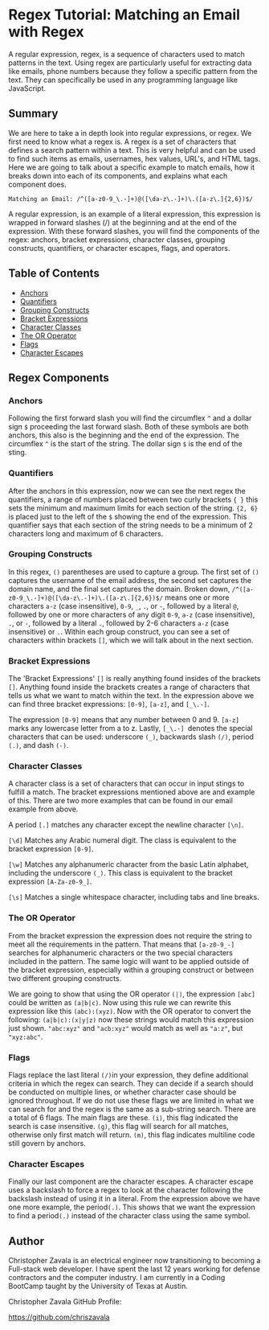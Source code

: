 # Regex Tutorial: Matching an Email with Regex

A regular expression, regex, is a sequence of characters used to match patterns in the text. Using regex are particularly useful for extracting data like emails, phone numbers because  they follow a specific pattern from the text. They can specifically be used in any programming language like JavaScript. 

## Summary
We are here to take a in depth look into regular expressions, or regex. We first need to know what a regex is. A regex is a set of characters that defines a search pattern within a text. This is very helpful and can be used to find such items as emails, usernames, hex values, URL's, and HTML tags. Here we are going to talk about a specific example to match emails, how it breaks down into each of its components, and explains what each component does.


```
Matching an Email: /^([a-z0-9_\.-]+)@([\da-z\.-]+)\.([a-z\.]{2,6})$/
```

A regular expression, is an example of a literal expression, this expression is wrapped in forward slashes (/) at the beginning and at the end of the expression. With these forward slashes, you will find the components of the regex: anchors, bracket expressions, character classes, grouping constructs, quantifiers, or character escapes, flags, and operators. 




## Table of Contents

- [Anchors](#anchors)
- [Quantifiers](#quantifiers)
- [Grouping Constructs](#grouping-constructs)
- [Bracket Expressions](#bracket-expressions)
- [Character Classes](#character-classes)
- [The OR Operator](#the-or-operator)
- [Flags](#flags)
- [Character Escapes](#character-escapes)

## Regex Components

### Anchors
Following the first forward slash you will find the circumflex  ```^``` and a dollar sign ```$``` proceeding the last forward slash. Both of these symbols are both anchors, this also is the beginning and the end of the expression. The circumflex ```^``` is the start of the string. The dollar sign ```$``` is the end of the sting. 

### Quantifiers
After the anchors in this expression, now we can see the next regex the quantifiers, a range of numbers placed between two curly brackets ```{ }``` this sets the minimum and maximum limits for each section of the string. ```{2, 6}``` is placed just to the left of the ```$``` showing the end of the expression. This quantifier says that each section of the string needs to be a minimum of 2 characters long and maximum of 6 characters. 

### Grouping Constructs
In this regex, ```()``` parentheses are used to capture a group. The first set of ```()``` captures the username of the email address, the second set captures the domain name, and the final set captures the domain. Broken down, ```/^([a-z0-9_\.-]+)@([\da-z\.-]+)\.([a-z\.]{2,6})$/``` means one or more characters ```a-z``` (case insensitive), ```0-9```, ```_```, ```.```, or ```-```, followed by a literal ```@```, followed by one or more characters of any digit ```0-9```, ```a-z``` (case insensitive), ```.```, or ```-```, followed by a literal ```.```, followed by 2-6 characters ```a-z``` (case insensitive) or ```.```. Within each group construct, you can see a set of characters within brackets ```[]```, which we will talk about in the next section. 

### Bracket Expressions
The 'Bracket Expressions' ```[]``` is really anything found insides of the brackets ```[]```. Anything found inside the brackets creates a range of characters that tells us what we want to match within the text. In the expression above we can find three bracket expressions: ```[0-9]```, ```[a-z]```, and ```[_\.-]```. 

The expression ```[0-9]``` means that any number between 0 and 9. ```[a-z]``` marks any lowercase letter from a to z. Lastly, ```[_\.-] ```denotes the special characters that can be used: underscore ```(_)```, backwards slash ```(/)```, period ```(.)```, and dash ```(-)```.

### Character Classes
A character class is a set of characters that can occur in input stings to fulfill a match. The bracket expressions mentioned above are and example of this. There are two more examples that can be found in our email example from above. 

A period ```[.]``` matches any character except the newline character ```[\n]```.

```[\d]``` Matches any Arabic numeral digit. The class is equivalent to the bracket expression ```[0-9]```.

```[\w]``` Matches any alphanumeric character from the basic Latin alphabet, including the underscore ```(_)```. This class is equivalent to the bracket expression ```[A-Za-z0-9_]```.

```[\s]``` Matches a single whitespace character, including tabs and line breaks.  

### The OR Operator
From the bracket expression the expression does not require the string to meet all the requirements in the pattern. That means that ```[a-z0-9_-]``` searches for alphanumeric characters or the two special characters included in the pattern. The same logic will want to be applied outside of the bracket expression, especially within a grouping construct or between two different grouping constructs. 

We are going to show that using the OR operator ```(|)```, the expression ```[abc]``` could be written as ```(a|b|c)```. Now using this rule we can rewrite this expression like this ```(abc):(xyz)```. Now with the OR operator to convert the following: ```(a|b|c):(x|y|z)``` now these strings would match this expression just shown. ```"abc:xyz"``` and ```"acb:xyz"``` would match as well as ```"a:z"```, but ```"xyz:abc"```.

### Flags

Flags replace the last literal ```(/)```in your expression, they define additional criteria in which the regex can search. They can decide if a search should be conducted on multiple lines, or whether character case should be ignored throughout. If we do not use these flags we are limited in what we can search for and the regex is the same as a sub-string search. There are a total of 6 flags. The main flags are these. ```(i)```, this flag indicated the search is case insensitive. ```(g)```, this flag will search for all matches, otherwise only first match will return. ```(m)```, this flag indicates multiline code still govern by anchors. 

### Character Escapes
Finally our last component are the character escapes. A character escape uses a backslash to force a regex to look at the character following the backslash instead of using it in a literal. From the expression above we have one more example, the period```(.)```. This shows that we want the expression to find a period```(.)``` instead of the character class using the same symbol. 


## Author

Christopher Zavala is an electrical engineer now transitioning to becoming a Full-stack web developer. I have spent the last 12 years working for defense contractors and the computer industry. I am currently in a Coding BootCamp taught by the University of Texas at Austin. 

Christopher Zavala GitHub Profile:


https://github.com/chriszavala

